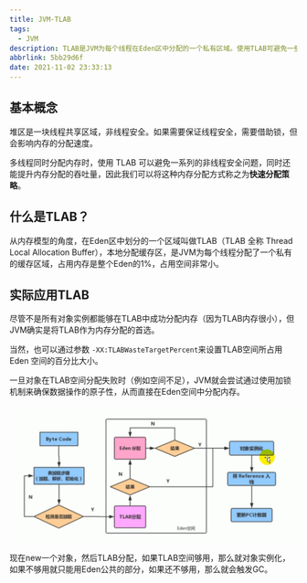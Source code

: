 ```yaml
---
title: JVM-TLAB
tags:
  - JVM
description: TLAB是JVM为每个线程在Eden区中分配的一个私有区域。使用TLAB可避免一些非线程安全问题，同时提升内存分配的吞吐量。
abbrlink: 5bb29d6f
date: 2021-11-02 23:33:13
---
```


## 基本概念

堆区是一块线程共享区域，非线程安全。如果需要保证线程安全，需要借助锁，但会影响内存的分配速度。

多线程同时分配内存时，使用 TLAB 可以避免一系列的非线程安全问题，同时还能提升内存分配的吞吐量，因此我们可以将这种内存分配方式称之为**快速分配策略**。

## 什么是TLAB？

从内存模型的角度，在Eden区中划分的一个区域叫做TLAB（TLAB 全称 Thread Local Allocation Buffer），本地分配缓存区，是JVM为每个线程分配了一个私有的缓存区域，占用内存是整个Eden的1%，占用空间非常小。

## 实际应用TLAB

尽管不是所有对象实例都能够在TLAB中成功分配内存（因为TLAB内存很小），但JVM确实是将TLAB作为内存分配的首选。

当然，也可以通过参数 `-XX:TLABWasteTargetPercent`来设置TLAB空间所占用 Eden 空间的百分比大小。

一旦对象在TLAB空间分配失败时（例如空间不足），JVM就会尝试通过使用加锁机制来确保数据操作的原子性，从而直接在Eden空间中分配内存。

![JVM-TLAB](JVM-TLAB/JVM-TLAB.png)

现在new一个对象，然后TLAB分配，如果TLAB空间够用，那么就对象实例化，如果不够用就只能用Eden公共的部分，如果还不够用，那么就会触发GC。
